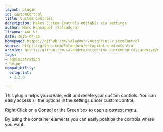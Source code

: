 ```yaml
---
layout: plugin
id: customControl
title: Custom Controls
description: Makes Custom Controls editable via settings
author: Marc Hannappel (Salandora)
license: AGPLv3
date: 2015-04-26
homepage: https://github.com/Salandora/octoprint-customControl
source: https://github.com/Salandora/octoprint-customControl
archive: https://github.com/Salandora/octoprint-customControl/archive/master.zip
tags:
- administration
- helper
compatibility:
  octoprint:
  - 1.2.0

---
```

    
This plugin helps you create, edit and delete your custom controls.
You can easly access all the options in the settings under customControl.

Right-Click on a Control or the Green box to open a context menu.

By using the container elements you can easly position the controls where you want.